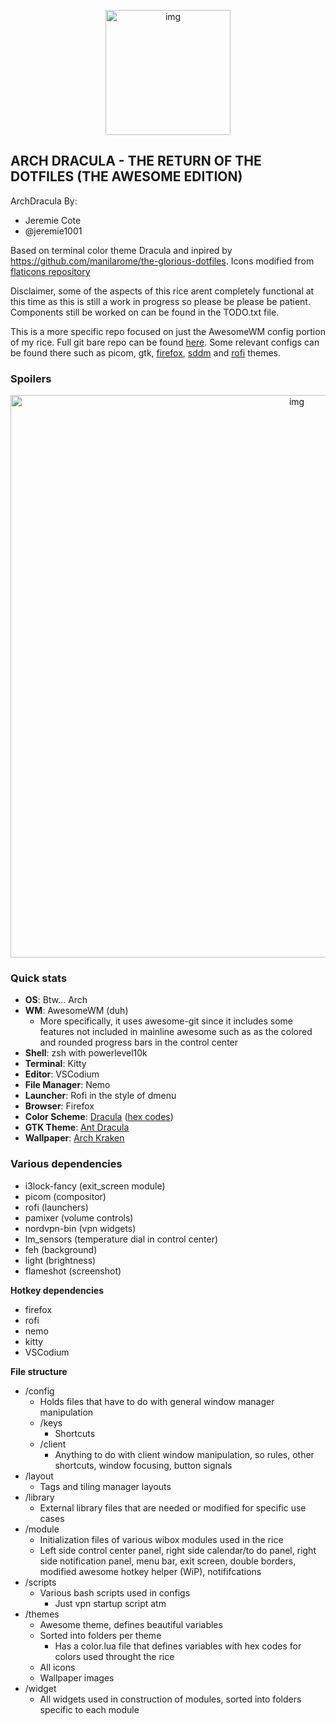 <p align="center">
<img src="https://i.imgur.com/WuGGblj.png" alt="img" width="200px">
</p>

## ARCH DRACULA - THE RETURN OF THE DOTFILES (THE AWESOME EDITION)

ArchDracula By:

- Jeremie Cote
- @jeremie1001

Based on terminal color theme Dracula and inpired by https://github.com/manilarome/the-glorious-dotfiles. Icons modified from [flaticons repository](https://www.flaticon.com/)

Disclaimer, some of the aspects of this rice arent completely functional at this time as this is still a work in progress so please be please be patient. Components still be worked on can be found in the TODO.txt file.

This is a more specific repo focused on just the AwesomeWM config portion of my rice. Full git bare repo can be found [here](https://github.com/Jeremie1001/dotfiles). Some relevant configs can be found there such as picom, gtk, [firefox](https://github.com/Jeremie1001/dotfiles/tree/master/.config/chrome), [sddm](https://github.com/Jeremie1001/dotfiles/tree/master/.config/sddm) and [rofi](https://github.com/Jeremie1001/dotfiles/tree/master/.config/rofi) themes.

### Spoilers

<p align="center">
<img src="https://i.imgur.com/GhyK4Bw.png" alt="img" width="900px">
</p>

### Quick stats

- **OS**: Btw... Arch
- **WM**: AwesomeWM (duh)
  - More specifically, it uses awesome-git since it includes some features not included in mainline awesome such as as the colored and rounded progress bars in the control center
- **Shell**: zsh with powerlevel10k
- **Terminal**: Kitty
- **Editor**: VSCodium
- **File Manager**: Nemo
- **Launcher**: Rofi in the style of dmenu
- **Browser**: Firefox
- **Color Scheme**: [Dracula](https://draculatheme.com/) ([hex codes](https://github.com/dracula/dracula-theme))
- **GTK Theme**: [Ant Dracula](https://draculatheme.com/gtk)
- **Wallpaper**: [Arch Kraken](https://i.imgur.com/S0LHsad.png)

### Various dependencies

- i3lock-fancy (exit_screen module)
- picom (compositor)
- rofi (launchers)
- pamixer (volume controls)
- nordvpn-bin (vpn widgets)
- lm_sensors (temperature dial in control center)
- feh (background)
- light (brightness)
- flameshot (screenshot)

**Hotkey dependencies**

- firefox
- rofi
- nemo
- kitty
- VSCodium

**File structure**

- /config
  - Holds files that have to do with general window manager manipulation
  - /keys
    - Shortcuts
  - /client
    - Anything to do with client window manipulation, so rules, other shortcuts, window focusing, button signals
- /layout
  - Tags and tiling manager layouts
- /library
  - External library files that are needed or modified for specific use cases
- /module
  - Initialization files of various wibox modules used in the rice
  - Left side control center panel, right side calendar/to do panel, right side notification panel, menu bar, exit screen, double borders, modified awesome hotkey helper (WiP), notififcations
- /scripts
  - Various bash scripts used in configs
    - Just vpn startup script atm
- /themes
  - Awesome theme, defines beautiful variables
  - Sorted into folders per theme
    - Has a color.lua file that defines variables with hex codes for colors used throught the rice
  - All icons
  - Wallpaper images
- /widget
  - All widgets used in construction of modules, sorted into folders specific to each module